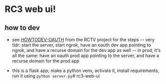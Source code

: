 # RC3 web ui!

## how to dev

- see [HOWTODEV-OAUTH](https://github.com/gregsadetsky/rctv/blob/main/docs/HOWTODEV-OAUTH.md) from the RCTV project for the steps
-- very tldr: start the server, start ngrok, have an oauth dev app pointing to ngrok, and have a recurse domain for the dev app as well
-- in prod, it's all the same: have an oauth prod app pointing to the server, and have a recurse domain for the prod app

- this is a flask app; make a python venv, activate it, install requirements, run it using `python server.py`# rc3-web-ui
